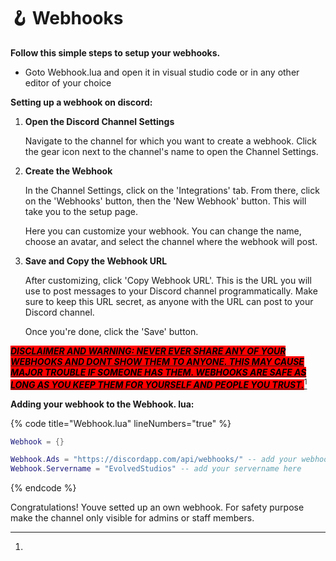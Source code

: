 # 🪝 Webhooks

**Follow this simple steps to setup your webhooks.**

* Goto Webhook.lua and open it in visual studio code or in any other editor of your choice

**Setting up a webhook on discord:**

1.  **Open the Discord Channel Settings**

    Navigate to the channel for which you want to create a webhook. Click the gear icon next to the channel's name to open the Channel Settings.
2.  **Create the Webhook**

    In the Channel Settings, click on the 'Integrations' tab. From there, click on the 'Webhooks' button, then the 'New Webhook' button. This will take you to the setup page.

    Here you can customize your webhook. You can change the name, choose an avatar, and select the channel where the webhook will post.
3.  **Save and Copy the Webhook URL**

    After customizing, click 'Copy Webhook URL'. This is the URL you will use to post messages to your Discord channel programmatically. Make sure to keep this URL secret, as anyone with the URL can post to your Discord channel.

    Once you're done, click the 'Save' button.

[_<mark style="background-color:red;">**DISCLAIMER AND WARNING: NEVER EVER SHARE ANY OF YOUR WEBHOOKS AND DONT SHOW THEM TO ANYONE. THIS MAY CAUSE MAJOR TROUBLE IF SOMEONE HAS THEM. WEBHOOKS ARE SAFE AS LONG AS YOU KEEP THEM FOR YOURSELF AND PEOPLE YOU TRUST.**</mark>_](#user-content-fn-1)[^1]

**Adding your webhook to the Webhook. lua:**

{% code title="Webhook.lua" lineNumbers="true" %}
```lua
Webhook = {}

Webhook.Ads = "https://discordapp.com/api/webhooks/" -- add your webhook here
Webhook.Servername = "EvolvedStudios" -- add your servername here
```
{% endcode %}

Congratulations! Youve setted up an own webhook. For safety purpose make the channel only visible for admins or staff members.

[^1]: 
